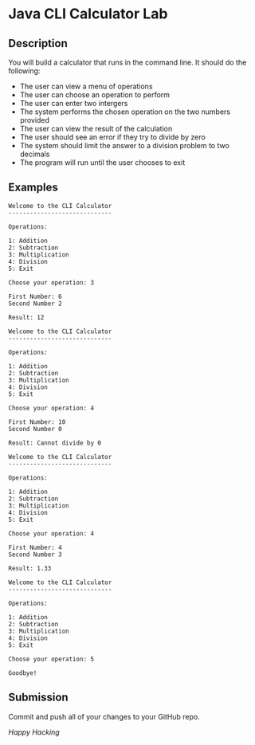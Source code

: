 # Java CLI Calculator Lab

## Description
You will build a calculator that runs in the command line. It should do the following:

* The user can view a menu of operations
* The user can choose an operation to perform
* The user can enter two intergers
* The system performs the chosen operation on the two numbers provided
* The user can view the result of the calculation
* The user should see an error if they try to divide by zero
* The system should limit the answer to a division problem to two decimals
* The program will run until the user chooses to exit

## Examples 
```text
Welcome to the CLI Calculator
-----------------------------

Operations:

1: Addition
2: Subtraction
3: Multiplication
4: Division
5: Exit

Choose your operation: 3

First Number: 6
Second Number 2

Result: 12

Welcome to the CLI Calculator
-----------------------------

Operations:

1: Addition
2: Subtraction
3: Multiplication
4: Division
5: Exit

Choose your operation: 4

First Number: 10
Second Number 0

Result: Cannot divide by 0

Welcome to the CLI Calculator
-----------------------------

Operations:

1: Addition
2: Subtraction
3: Multiplication
4: Division
5: Exit

Choose your operation: 4

First Number: 4
Second Number 3

Result: 1.33

Welcome to the CLI Calculator
-----------------------------

Operations:

1: Addition
2: Subtraction
3: Multiplication
4: Division
5: Exit

Choose your operation: 5

Goodbye!
```

## Submission

Commit and push all of your changes to your GitHub repo.

*Happy Hacking*
